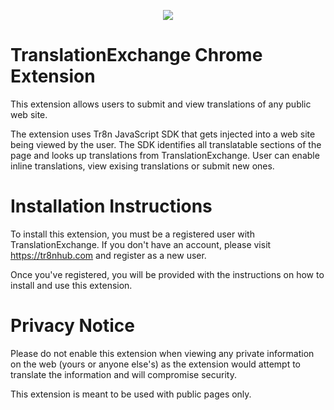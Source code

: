 <p align="center">
  <img src="https://raw.github.com/tr8n/tr8n/master/doc/screenshots/tr8nlogo.png">
</p>

TranslationExchange Chrome Extension
==================

This extension allows users to submit and view translations of any public web site. 

The extension uses Tr8n JavaScript SDK that gets injected into a web site being viewed by the user. The SDK identifies all translatable sections of the page and looks up translations from TranslationExchange. User can enable inline translations, view exising translations or submit new ones. 


Installation Instructions
==================

To install this extension, you must be a registered user with TranslationExchange. If you don't have an account, please visit https://tr8nhub.com and register as a new user. 

Once you've registered, you will be provided with the instructions on how to install and use this extension.


Privacy Notice
==================

Please do not enable this extension when viewing any private information on the web (yours or anyone else's) as the extension would attempt to translate the information and will compromise security.

This extension is meant to be used with public pages only.



